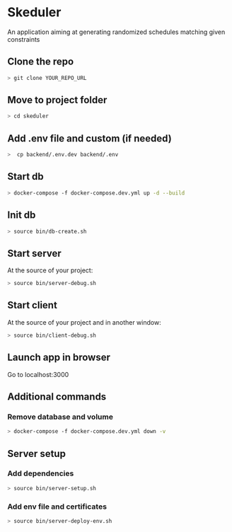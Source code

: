 # Skeduler

An application aiming at generating randomized schedules matching given constraints

## Clone the repo

```sh
> git clone YOUR_REPO_URL
```

## Move to project folder

```sh
> cd skeduler
```

## Add .env file and custom (if needed)

```sh
>  cp backend/.env.dev backend/.env
```

## Start db

```sh
> docker-compose -f docker-compose.dev.yml up -d --build
```

## Init db

```sh
> source bin/db-create.sh
```

## Start server

At the source of your project:

```sh
> source bin/server-debug.sh
```

## Start client

At the source of your project and in another window:

```sh
> source bin/client-debug.sh
```

## Launch app in browser

Go to localhost:3000

## Additional commands

### Remove database and volume

```sh
> docker-compose -f docker-compose.dev.yml down -v
```

## Server setup

### Add dependencies

```sh
> source bin/server-setup.sh
```

### Add env file and certificates

```sh
> source bin/server-deploy-env.sh
```
